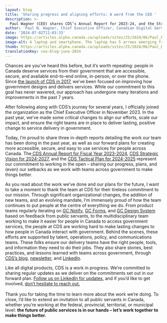 ```yaml
---
layout: blog
title: 'Sharing progress and aligning efforts: A word from the CEO '
description: >-
  Paul Wagner (CEO) shares CDS’s Annual Report for 2023-24, and the Strategic Vision for 2024-27, a look at our plans to improve digital service delivery in the GC.
author: 'Paul N. Wagner, Chief Executive Officer, Canadian Digital Service '
date: '2024-07-02T11:03:33'
image: https://articles.alpha.canada.ca/uploads/sites/25/2024/06/Paul_Blog_EN.jpg
image-alt: A laptop and smartphone. The laptop has 5 arrows emerging from its screen, denoting progress. The smartphone displays 3 icons to represent the Government of Canada, accessibility and security.
thumb: https://articles.alpha.canada.ca/uploads/sites/25/2024/06/Paul_Blog_EN.jpg
translationKey: ceo-blog-june-2024
---
```


<p>Chances are you’ve heard this before, but it’s worth repeating: people in Canada deserve services from their government that are accessible, secure, and available end-to-end online, in-person, or over the phone. Since <a href="https://digital.canada.ca/2017/07/18/launch-of-the-canadian-digital-service/" target="_blank" rel="noreferrer noopener">the launch of CDS in 2017</a>, we’ve been focused on improving how government designs and delivers services. While our commitment to this goal has never wavered, our approach has undergone many iterations and improvements in the past 7 years.&nbsp;</p>



<p>After following along with CDS’s journey for several years, I officially joined the organization as the Chief Executive Officer in November 2023. In the past year, we’ve made some critical changes to align our efforts, scale our impact, and ensure the right teams are in place to deliver lasting, positive change to service delivery in government.&nbsp;&nbsp;&nbsp;</p>



<p>Today, I’m proud to share three in-depth reports detailing the work our team has been doing in the past year, as well as our forward plans for creating more accessible, secure, and easy to use services for people across Canada. The<a href="https://digital.canada.ca/reports/annual-report-2023.pdf" target="_blank" rel="noreferrer noopener"> CDS Annual Report for Fiscal Year 2023-2024</a>, <a href="https://digital.canada.ca/reports/strategy-2024.pdf" target="_blank" rel="noreferrer noopener">CDS Strategic Vision for 2024-2027</a>, and the <a href="https://digital.canada.ca/reports/tactical-plan-2024.pdf" target="_blank" rel="noreferrer noopener">CDS Tactical Plan for 2024-2025</a> represent our commitment to working in the open – sharing our progress, plans, and (even) our setbacks as we work with teams across government to make things better.</p>



<p>As you read about the work we’ve done and our plans for the future, I want to take a moment to thank the team at CDS for their tireless commitment to our mission. Through significant organizational changes, the addition of new teams, and an evolving mandate, I’m immensely proud of how the team continues to put people at the centre of everything we do. From product teams regularly iterating on <a href="https://notification.canada.ca/" target="_blank" rel="noreferrer noopener">GC Notify</a>, <a href="https://articles.alpha.canada.ca/forms-formulaires/" target="_blank" rel="noreferrer noopener">GC Forms</a>, and <a href="https://design-system.alpha.canada.ca/" target="_blank" rel="noreferrer noopener">GC Design System</a> based on feedback from public servants, to the multidisciplinary team working to make it easier for people in Canada to access government services, the people at CDS are working hard to make lasting changes to how people in Canada interact with government. Behind the scenes, these efforts are supported by talent, operations, policy, and communications teams. These folks ensure our delivery teams have the right people, tools, and information they need to do their jobs. They also share stories, best practices, and lessons learned with teams across government, through <a href="https://digital.canada.ca/blog/" target="_blank" rel="noreferrer noopener">CDS’s blog</a>, <a href="https://us15.campaign-archive.com/home/?u=729a207773f7324e217a1d945&amp;id=eb357181d2" target="_blank" rel="noreferrer noopener">newsletter</a>, and <a href="https://www.linkedin.com/company/cds-snc/" target="_blank" rel="noreferrer noopener">LinkedIn</a>.&nbsp;</p>



<p>Like all digital products, CDS is a work in progress. We’re committed to sharing regular updates as we deliver on the commitments set out in our forward plan. <a href="https://www.linkedin.com/company/cds-snc/" target="_blank" rel="noreferrer noopener">Follow us on LinkedIn for updates</a>, and if you’d like to get involved, <a href="mailto:cds-snc@servicecanada.gc.ca" target="_blank" rel="noreferrer noopener">don’t hesitate to reach out.</a>&nbsp;<br><br>Thank you for taking the time to learn more about the work we’re doing. To close, I’d like to extend an invitation to all public servants in Canada, whether you’re working at the federal, provincial, territorial, or municipal level: <strong>the future of public services is in our hands – let’s work together to make things better.</strong></p>

